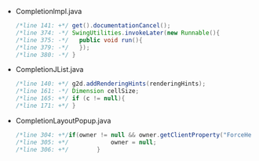 - Completionlmpl.java

  ```java
  /*line 141: +*/ get().documentationCancel();
  /*line 374: -*/ SwingUtilities.invokeLater(new Runnable(){
  /*line 375: -*/ 	public void run(){
  /*line 379: -*/ 	});
  /*line 380: -*/ }
  ```

  

- CompletionJList.java

  ```java
  /*line 140: +*/ g2d.addRenderingHints(renderingHints);
  /*line 161: -*/ Dimension cellSize;
  /*line 165: +*/ if (c != null){
  /*line 171: +*/ }
  ```



- CompletionLayoutPopup.java

  ```java
  /*line 304: +*/if(owner != null && owner.getClientProperty("ForceHeavyweightCompletionPopup") != null) {
  /*line 305: +*/            owner = null;
  /*line 306: +*/        }
  ```

  